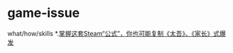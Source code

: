 # game-issue
what/how/skills
*.[掌握这套Steam“公式”，你也可能复制《太吾》、《家长》式爆发](https://www.gameres.com/forum.php?mod=viewthread&tid=828065)
